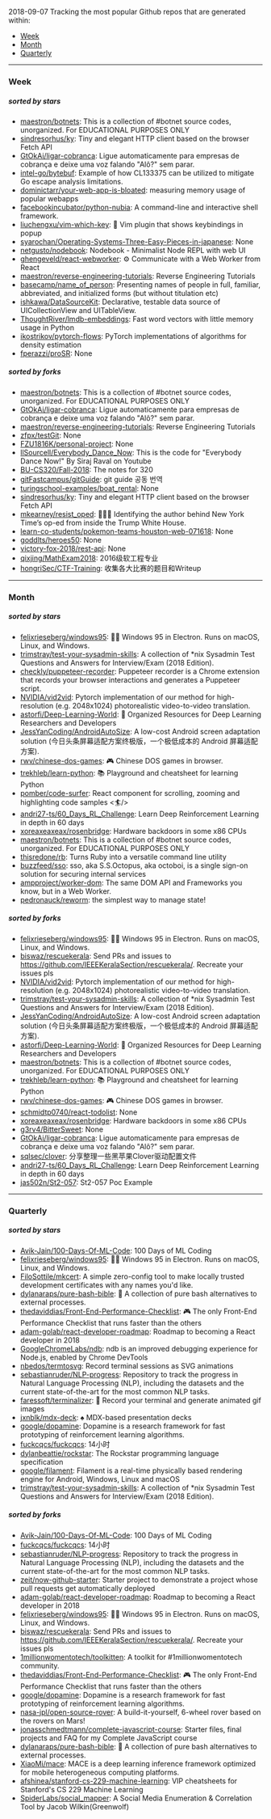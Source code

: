 2018-09-07
Tracking the most popular Github repos that are generated within: 
* [Week](https://github.com/polebug/github_trending_spider/blob/master/2018-09-07.md#week)
* [Month](https://github.com/polebug/github_trending_spider/blob/master/2018-09-07.md#month)
* [Quarterly](https://github.com/polebug/github_trending_spider/blob/master/2018-09-07.md#quarterly)
--- 
### Week 
##### sorted by stars 
* [maestron/botnets](https://github.com/maestron/botnets): This is a collection of #botnet source codes, unorganized. For EDUCATIONAL PURPOSES ONLY
* [sindresorhus/ky](https://github.com/sindresorhus/ky): Tiny and elegant HTTP client based on the browser Fetch API
* [GtOkAi/ligar-cobranca](https://github.com/GtOkAi/ligar-cobranca): Ligue automaticamente para empresas de cobrança e deixe uma voz falando "Alô?" sem parar.
* [intel-go/bytebuf](https://github.com/intel-go/bytebuf): Example of how CL133375 can be utilized to mitigate Go escape analysis limitations.
* [dominictarr/your-web-app-is-bloated](https://github.com/dominictarr/your-web-app-is-bloated): measuring memory usage of popular webapps
* [facebookincubator/python-nubia](https://github.com/facebookincubator/python-nubia): A command-line and interactive shell framework.
* [liuchengxu/vim-which-key](https://github.com/liuchengxu/vim-which-key): :tulip: Vim plugin that shows keybindings in popup
* [syarochan/Operating-Systems-Three-Easy-Pieces-in-japanese](https://github.com/syarochan/Operating-Systems-Three-Easy-Pieces-in-japanese): None
* [netgusto/nodebook](https://github.com/netgusto/nodebook): Nodebook - Minimalist Node REPL with web UI
* [ghengeveld/react-webworker](https://github.com/ghengeveld/react-webworker): ⚙️ Communicate with a Web Worker from React
* [maestron/reverse-engineering-tutorials](https://github.com/maestron/reverse-engineering-tutorials): Reverse Engineering Tutorials
* [basecamp/name_of_person](https://github.com/basecamp/name_of_person): Presenting names of people in full, familiar, abbreviated, and initialized forms (but without titulation etc)
* [ishkawa/DataSourceKit](https://github.com/ishkawa/DataSourceKit): Declarative, testable data source of UICollectionView and UITableView.
* [ThoughtRiver/lmdb-embeddings](https://github.com/ThoughtRiver/lmdb-embeddings): Fast word vectors with little memory usage in Python
* [ikostrikov/pytorch-flows](https://github.com/ikostrikov/pytorch-flows): PyTorch implementations of algorithms for density estimation
* [fperazzi/proSR](https://github.com/fperazzi/proSR): None
##### sorted by forks 
* [maestron/botnets](https://github.com/maestron/botnets): This is a collection of #botnet source codes, unorganized. For EDUCATIONAL PURPOSES ONLY
* [GtOkAi/ligar-cobranca](https://github.com/GtOkAi/ligar-cobranca): Ligue automaticamente para empresas de cobrança e deixe uma voz falando "Alô?" sem parar.
* [maestron/reverse-engineering-tutorials](https://github.com/maestron/reverse-engineering-tutorials): Reverse Engineering Tutorials
* [zfpx/testGit](https://github.com/zfpx/testGit): None
* [FZU1816K/personal-project](https://github.com/FZU1816K/personal-project): None
* [llSourcell/Everybody_Dance_Now](https://github.com/llSourcell/Everybody_Dance_Now): This is the code for "Everybody Dance Now!" By Siraj Raval on Youtube
* [BU-CS320/Fall-2018](https://github.com/BU-CS320/Fall-2018): The notes for 320
* [gitFastcampus/gitGuide](https://github.com/gitFastcampus/gitGuide): git guide 공동 번역
* [turingschool-examples/boat_rental](https://github.com/turingschool-examples/boat_rental): None
* [sindresorhus/ky](https://github.com/sindresorhus/ky): Tiny and elegant HTTP client based on the browser Fetch API
* [mkearney/resist_oped](https://github.com/mkearney/resist_oped): 🕵🏽‍♀️ Identifying the author behind New York Time’s op-ed from inside the Trump White House.
* [learn-co-students/pokemon-teams-houston-web-071618](https://github.com/learn-co-students/pokemon-teams-houston-web-071618): None
* [goddlts/heroes50](https://github.com/goddlts/heroes50): None
* [victory-fox-2018/rest-api](https://github.com/victory-fox-2018/rest-api): None
* [qixjing/MathExam2018](https://github.com/qixjing/MathExam2018): 2016级软工程专业
* [hongriSec/CTF-Training](https://github.com/hongriSec/CTF-Training): 收集各大比赛的题目和Writeup
--- 
### Month 
##### sorted by stars 
* [felixrieseberg/windows95](https://github.com/felixrieseberg/windows95): 💩🚀 Windows 95 in Electron. Runs on macOS, Linux, and Windows.
* [trimstray/test-your-sysadmin-skills](https://github.com/trimstray/test-your-sysadmin-skills): A collection of *nix Sysadmin Test Questions and Answers for Interview/Exam (2018 Edition).
* [checkly/puppeteer-recorder](https://github.com/checkly/puppeteer-recorder): Puppeteer recorder is a Chrome extension that records your browser interactions and generates a  Puppeteer script.
* [NVIDIA/vid2vid](https://github.com/NVIDIA/vid2vid): Pytorch implementation of our method for high-resolution (e.g. 2048x1024) photorealistic video-to-video translation.
* [astorfi/Deep-Learning-World](https://github.com/astorfi/Deep-Learning-World): :satellite: Organized Resources for Deep Learning Researchers and Developers
* [JessYanCoding/AndroidAutoSize](https://github.com/JessYanCoding/AndroidAutoSize): A low-cost Android screen adaptation solution (今日头条屏幕适配方案终极版，一个极低成本的 Android 屏幕适配方案).
* [rwv/chinese-dos-games](https://github.com/rwv/chinese-dos-games): 🎮 Chinese DOS games in browser.
* [trekhleb/learn-python](https://github.com/trekhleb/learn-python): 📚 Playground and cheatsheet for learning Python
* [pomber/code-surfer](https://github.com/pomber/code-surfer): React component for scrolling, zooming and highlighting code samples <🏄/>
* [andri27-ts/60_Days_RL_Challenge](https://github.com/andri27-ts/60_Days_RL_Challenge): Learn Deep Reinforcement Learning in depth in 60 days
* [xoreaxeaxeax/rosenbridge](https://github.com/xoreaxeaxeax/rosenbridge): Hardware backdoors in some x86 CPUs
* [maestron/botnets](https://github.com/maestron/botnets): This is a collection of #botnet source codes, unorganized. For EDUCATIONAL PURPOSES ONLY
* [thisredone/rb](https://github.com/thisredone/rb): Turns Ruby into a versatile command line utility
* [buzzfeed/sso](https://github.com/buzzfeed/sso): sso, aka S.S.Octopus, aka octoboi, is a single sign-on solution for securing internal services
* [ampproject/worker-dom](https://github.com/ampproject/worker-dom): The same DOM API and Frameworks you know, but in a Web Worker.
* [pedronauck/reworm](https://github.com/pedronauck/reworm): the simplest way to manage state!
##### sorted by forks 
* [felixrieseberg/windows95](https://github.com/felixrieseberg/windows95): 💩🚀 Windows 95 in Electron. Runs on macOS, Linux, and Windows.
* [biswaz/rescuekerala](https://github.com/biswaz/rescuekerala): Send PRs and issues to https://github.com/IEEEKeralaSection/rescuekerala/. Recreate your issues pls
* [NVIDIA/vid2vid](https://github.com/NVIDIA/vid2vid): Pytorch implementation of our method for high-resolution (e.g. 2048x1024) photorealistic video-to-video translation.
* [trimstray/test-your-sysadmin-skills](https://github.com/trimstray/test-your-sysadmin-skills): A collection of *nix Sysadmin Test Questions and Answers for Interview/Exam (2018 Edition).
* [JessYanCoding/AndroidAutoSize](https://github.com/JessYanCoding/AndroidAutoSize): A low-cost Android screen adaptation solution (今日头条屏幕适配方案终极版，一个极低成本的 Android 屏幕适配方案).
* [astorfi/Deep-Learning-World](https://github.com/astorfi/Deep-Learning-World): :satellite: Organized Resources for Deep Learning Researchers and Developers
* [maestron/botnets](https://github.com/maestron/botnets): This is a collection of #botnet source codes, unorganized. For EDUCATIONAL PURPOSES ONLY
* [trekhleb/learn-python](https://github.com/trekhleb/learn-python): 📚 Playground and cheatsheet for learning Python
* [rwv/chinese-dos-games](https://github.com/rwv/chinese-dos-games): 🎮 Chinese DOS games in browser.
* [schmidtp0740/react-todolist](https://github.com/schmidtp0740/react-todolist): None
* [xoreaxeaxeax/rosenbridge](https://github.com/xoreaxeaxeax/rosenbridge): Hardware backdoors in some x86 CPUs
* [g3rv4/BitterSweet](https://github.com/g3rv4/BitterSweet): None
* [GtOkAi/ligar-cobranca](https://github.com/GtOkAi/ligar-cobranca): Ligue automaticamente para empresas de cobrança e deixe uma voz falando "Alô?" sem parar.
* [sqlsec/clover](https://github.com/sqlsec/clover): 分享整理一些黑苹果Clover驱动配置文件
* [andri27-ts/60_Days_RL_Challenge](https://github.com/andri27-ts/60_Days_RL_Challenge): Learn Deep Reinforcement Learning in depth in 60 days
* [jas502n/St2-057](https://github.com/jas502n/St2-057): St2-057 Poc Example
--- 
### Quarterly 
##### sorted by stars 
* [Avik-Jain/100-Days-Of-ML-Code](https://github.com/Avik-Jain/100-Days-Of-ML-Code): 100 Days of ML Coding
* [felixrieseberg/windows95](https://github.com/felixrieseberg/windows95): 💩🚀 Windows 95 in Electron. Runs on macOS, Linux, and Windows.
* [FiloSottile/mkcert](https://github.com/FiloSottile/mkcert): A simple zero-config tool to make locally trusted development certificates with any names you'd like.
* [dylanaraps/pure-bash-bible](https://github.com/dylanaraps/pure-bash-bible): 📖 A collection of pure bash alternatives to external processes.
* [thedaviddias/Front-End-Performance-Checklist](https://github.com/thedaviddias/Front-End-Performance-Checklist): 🎮 The only Front-End Performance Checklist that runs faster than the others
* [adam-golab/react-developer-roadmap](https://github.com/adam-golab/react-developer-roadmap): Roadmap to becoming a React developer in 2018
* [GoogleChromeLabs/ndb](https://github.com/GoogleChromeLabs/ndb): ndb is an improved debugging experience for Node.js, enabled by Chrome DevTools
* [nbedos/termtosvg](https://github.com/nbedos/termtosvg): Record terminal sessions as SVG animations
* [sebastianruder/NLP-progress](https://github.com/sebastianruder/NLP-progress): Repository to track the progress in Natural Language Processing (NLP), including the datasets and the current state-of-the-art for the most common NLP tasks.
* [faressoft/terminalizer](https://github.com/faressoft/terminalizer): 🦄 Record your terminal and generate animated gif images
* [jxnblk/mdx-deck](https://github.com/jxnblk/mdx-deck): :spades: MDX-based presentation decks
* [google/dopamine](https://github.com/google/dopamine): Dopamine is a research framework for fast prototyping of reinforcement learning algorithms. 
* [fuckcqcs/fuckcqcs](https://github.com/fuckcqcs/fuckcqcs): 14小时
* [dylanbeattie/rockstar](https://github.com/dylanbeattie/rockstar): The Rockstar programming language specification
* [google/filament](https://github.com/google/filament): Filament is a real-time physically based rendering engine for Android, Windows, Linux and macOS
* [trimstray/test-your-sysadmin-skills](https://github.com/trimstray/test-your-sysadmin-skills): A collection of *nix Sysadmin Test Questions and Answers for Interview/Exam (2018 Edition).
##### sorted by forks 
* [Avik-Jain/100-Days-Of-ML-Code](https://github.com/Avik-Jain/100-Days-Of-ML-Code): 100 Days of ML Coding
* [fuckcqcs/fuckcqcs](https://github.com/fuckcqcs/fuckcqcs): 14小时
* [sebastianruder/NLP-progress](https://github.com/sebastianruder/NLP-progress): Repository to track the progress in Natural Language Processing (NLP), including the datasets and the current state-of-the-art for the most common NLP tasks.
* [zeit/now-github-starter](https://github.com/zeit/now-github-starter): Starter project to demonstrate a project whose pull requests get automatically deployed
* [adam-golab/react-developer-roadmap](https://github.com/adam-golab/react-developer-roadmap): Roadmap to becoming a React developer in 2018
* [felixrieseberg/windows95](https://github.com/felixrieseberg/windows95): 💩🚀 Windows 95 in Electron. Runs on macOS, Linux, and Windows.
* [biswaz/rescuekerala](https://github.com/biswaz/rescuekerala): Send PRs and issues to https://github.com/IEEEKeralaSection/rescuekerala/. Recreate your issues pls
* [1millionwomentotech/toolkitten](https://github.com/1millionwomentotech/toolkitten): A toolkit for #1millionwomentotech community.
* [thedaviddias/Front-End-Performance-Checklist](https://github.com/thedaviddias/Front-End-Performance-Checklist): 🎮 The only Front-End Performance Checklist that runs faster than the others
* [google/dopamine](https://github.com/google/dopamine): Dopamine is a research framework for fast prototyping of reinforcement learning algorithms. 
* [nasa-jpl/open-source-rover](https://github.com/nasa-jpl/open-source-rover): A build-it-yourself, 6-wheel rover based on the rovers on Mars!
* [jonasschmedtmann/complete-javascript-course](https://github.com/jonasschmedtmann/complete-javascript-course): Starter files, final projects and FAQ for my Complete JavaScript course
* [dylanaraps/pure-bash-bible](https://github.com/dylanaraps/pure-bash-bible): 📖 A collection of pure bash alternatives to external processes.
* [XiaoMi/mace](https://github.com/XiaoMi/mace): MACE is a deep learning inference framework optimized for mobile heterogeneous computing platforms.
* [afshinea/stanford-cs-229-machine-learning](https://github.com/afshinea/stanford-cs-229-machine-learning): VIP cheatsheets for Stanford's CS 229 Machine Learning
* [SpiderLabs/social_mapper](https://github.com/SpiderLabs/social_mapper): A Social Media Enumeration & Correlation Tool by Jacob Wilkin(Greenwolf)
